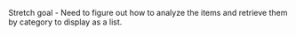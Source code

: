 Stretch goal - Need to figure out how to analyze the items and retrieve them by category to display as a list.
